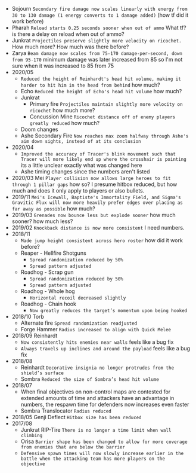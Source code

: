 * Sojourn `Secondary fire damage now scales linearly with energy from 30 to 130 damage (1 energy converts to 1 damage added)` (how tf did it work before)
* Pharah `Reload starts 0.25 seconds sooner when out of ammo` What tf? is there a delay on reload when out of ammo?
* Junkrat `Projectiles preserve slightly more velocity on ricochet.` How much more? How much was there before?
* Zarya `Beam damage now scales from 75-170 damage-per-second, down from 95-170` minimum damage was later increased from 85 so I'm not sure when it was increased to 85 from 75
* 2020/05
    * `Reduced the height of Reinhardt's head hit volume, making it harder to hit him in the head from behind` how much?
    * Echo `Reduced the height of Echo's head hit volume` how much?
    * Junkrat
        * Primary fire `Projectiles maintain slightly more velocity on ricochet` how much more?
        * Concussion Mine `Ricochet distance off of enemy players greatly reduced` how much?
    * Doom changes
    * Ashe Secondary Fire `Now reaches max zoom halfway through Ashe's aim down sights, instead of at its conclusion`
* 2020/04 
    * `Improved the accuracy of Tracer's blink movement such that Tracer will more likely end up where the crosshair is pointing` its a little unclear exactly what was changed here
    * Ashe timing changes since the numbers aren't listed
* 2020/03 Mei `Player collision now allows large heroes to fit through 1 pillar gaps` how so? I presume hitbox reduced, but how much and does it only apply to players or also bullets.
* 2019/11 `Mei's Icewall, Baptiste's Immortality Field, and Sigma's Gravitic Flux will now more heavily prefer edges over placing as far away as possible` how much?
* 2019/03 `Grenades now bounce less but explode sooner` how much sooner? how much less?
* 2019/02 `Knockback distance is now more consistent` I need numbers.
* 2018/11
    * `Made jump height consistent across hero roster` how did it work before?
    * Reaper - Hellfire Shotguns
        * `Spread randomization reduced by 50%`
        * `Spread pattern adjusted`
    * Roadhog - Scrap gun
        * `Spread randomization reduced by 50%`
        * `Spread pattern adjusted`
    * Roadhog - Whole hog
        * `Horizontal recoil decreased slightly`
    * Roadhog - Chain hook
        * `Now greatly reduces the target’s momentum upon being hooked`
* 2018/10 Torb
    * Alternate fire `Spread randomization readjusted`
    * Forge Hammer `Radius increased to align with Quick Melee`
* 2018/09 Reinhardt
    * `Now consistently hits enemies near walls` feels like a bug fix
    * `Always travels up inclines and around the payload` feels like a bug fix
* 2018/08
    * Reinhardt `Decorative insignia no longer protrudes from the shield’s surface`
    * Sombra `Reduced the size of Sombra’s head hit volume`
* 2018/07
    * When final objectives on non-control maps are contested for extended amounts of time and attackers have an advantage in numbers, the respawn time for defenders now increases even faster
    * Sombra Translocator `Radius reduced`
* 2018/05 Genji Deflect `Hitbox size has been reduced`
* 2017/08
    * Junkrat RIP-Tire `There is no longer a time limit when wall climbing`
    * Orisa `Barrier shape has been changed to allow for more coverage from enemies that are below the barrier`
    * `Defensive spawn times will now slowly increase earlier in the battle when the attacking team has more players on the objective`





